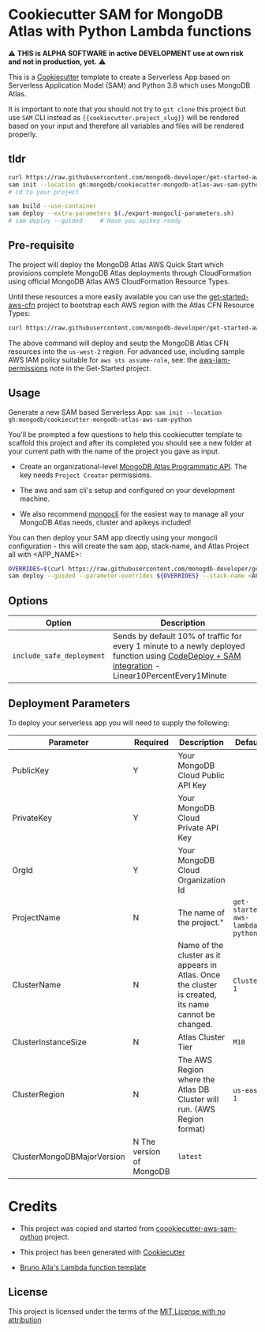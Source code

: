 # Cookiecutter SAM for MongoDB Atlas with Python Lambda functions

:warning: **THIS is ALPHA SOFTWARE in active DEVELOPMENT use at own risk and not in production, yet.** :warning:

This is a [Cookiecutter](https://github.com/audreyr/cookiecutter) template to create a Serverless App based on Serverless Application Model (SAM) and Python 3.8 which uses MongoDB Atlas.

It is important to note that you should not try to `git clone` this project but use `SAM` CLI instead as ``{{cookiecutter.project_slug}}`` will be rendered based on your input and therefore all variables and files will be rendered properly.

## tldr

```bash
curl https://raw.githubusercontent.com/mongodb-developer/get-started-aws-cfn/main/get-setup.sh | bash -s us-east-2
sam init --location gh:mongodb/cookiecutter-mongodb-atlas-aws-sam-python
# cd to your project
```

```bash
sam build --use-container
sam deploy --extra-parameters $(./export-mongocli-parameters.sh)
# sam deploy --guided     # Have you apikey ready
```

## Pre-requisite

The project will deploy the MongoDB Atlas AWS Quick Start which provisions complete MongoDB Atlas deployments through CloudFormation using official MongoDB Atlas AWS CloudFormation Resource Types.

Until these resources a more easily available you can use the [get-started-aws-cfn](https://github.com/mongodb-developer/get-started-aws-cfn) project to bootstrap each AWS region with the Atlas CFN Resource Types:

```bash
curl https://raw.githubusercontent.com/mongodb-developer/get-started-aws-cfn/main/get-setup.sh | bash -s us-west-2
```

The above command will deploy and seutp the MongoDB Atlas CFN resources into the `us-west-2` region. 
For advanced use, including sample AWS IAM policy suitable for `aws sts assume-role`, see: the [aws-iam-permissions](https://github.com/mongodb-developer/get-started-aws-cfn#aws-iam-permissions) note in the Get-Started project.

## Usage

Generate a new SAM based Serverless App: `sam init --location gh:mongodb/cookiecutter-mongodb-atlas-aws-sam-python`

You'll be prompted a few questions to help this cookiecutter template to scaffold this project and after its completed you should see a new folder at your current path with the name of the project you gave as input.

* Create an organizational-level [MongoDB Atlas Programmatic API](https://docs.atlas.mongodb.com/configure-api-access#programmatic-api-keys). The key needs `Project Creator` permissions.

* The aws and sam cli's setup and configured on your development machine. 

* We also recommend [mongocli](https://github.com/mongodb/mongocli) for the easiest way to manage all your MongoDB Atlas needs, cluster and apikeys included!

You can then deploy your SAM app directly using your mongocli configuration - this will create the sam app, stack-name, and Atlas Project all with <APP_NAME>:

```bash
OVERRIDES=$(curl https://raw.githubusercontent.com/monogdb-developer/get-started-aws-cfn/main/export-mongocli-config.py | bash -s --  default parameter-override <APP_NAME>)
sam deploy --guided --parameter-overrides ${OVERRIDES} --stack-name <APP_NAME>
```
## Options

Option | Description
------------------------------------------------- | ---------------------------------------------------------------------------------
`include_safe_deployment` | Sends by default 10% of traffic for every 1 minute to a newly deployed function using [CodeDeploy + SAM integration](https://github.com/awslabs/serverless-application-model/blob/master/docs/safe_lambda_deployments.rst) - Linear10PercentEvery1Minute

## Deployment Parameters

To deploy your serverless app you will need to supply the following:

Parameter  | Required | Description | Default
-----------| - | --------------------------------- | ------------------------------
PublicKey  | Y | Your MongoDB Cloud Public API Key | 
PrivateKey | Y | Your MongoDB Cloud Private API Key |
OrgId      | Y | Your MongoDB Cloud Organization Id | 
ProjectName | N | The name of the project." | `get-started-aws-lambda-python`
ClusterName | N | Name of the cluster as it appears in Atlas. Once the cluster is created, its name cannot be changed. | `Cluster-1`
ClusterInstanceSize | N | Atlas Cluster Tier | `M10` 
ClusterRegion | N | The AWS Region where the Atlas DB Cluster will run. (AWS Region format) | `us-east-1`
ClusterMongoDBMajorVersion | N The version of MongoDB | `latest`

# Credits

* This project was copied and started from [coookiecutter-aws-sam-python](https://github.com/aws-samples/cookiecutter-aws-sam-python) project.

* This project has been generated with [Cookiecutter](https://github.com/audreyr/cookiecutter)

* [Bruno Alla's Lambda function template](https://github.com/browniebroke/cookiecutter-lambda-function)

License
-------

This project is licensed under the terms of the [MIT License with no attribution](/LICENSE)

